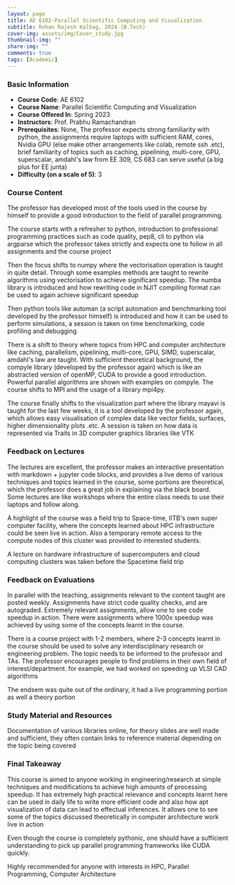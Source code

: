 ```yaml
---
layout: page
title: AE 6102-Parallel Scientific Computing and Visualization 
subtitle: Rohan Rajesh Kalbag, 2024 (B.Tech)
cover-img: assets/img/Cover_study.jpg
thumbnail-img: ""
share-img: ""
comments: true
tags: [Academic]
---
```


### Basic Information

- **Course Code**: AE 6102
- **Course Name**: Parallel Scientific Computing and Visualization 
- **Course Offered In**: Spring 2023
- **Instructors**: Prof. Prabhu Ramachandran
- **Prerequisites**: None, The professor expects strong familiarity with python, the assignments require laptops with sufficient RAM, cores, Nvidia GPU (else make other arrangements like colab, remote ssh .etc), brief familiarity of topics such as caching, pipelining, multi-core, GPU, superscalar, amdahl's law from EE 309, CS 683 can serve useful (a big plus for EE junta)
- **Difficulty (on a scale of 5)**: 3

### Course Content


The professor has developed most of the tools used in the course by himself to provide a good introduction to the field of parallel programming. 

The course starts with a refresher to python, introduction to professional programming practices such as code quality, pep8, cli to python via argparse which the professor takes strictly and expects one to follow in all assignments and the course project

Then the focus shifts to numpy where the vectorisation operation is taught in quite detail. Through some examples methods are taught to rewrite algorithms using vectorisation to achieve significant speedup. The numba library is introduced and how rewriting code in NJIT compiling format can be used to again achieve significant speedup 

Then python tools like automan (a script automation and benchmarking tool developed by the professor himself) is introduced and how it can be used to perform simulations, a session is taken on time benchmarking, code profiling and debugging

There is a shift to theory where topics from HPC and computer architecture like caching, parallelism, pipelining, multi-core, GPU, SIMD, superscalar, amdahl's law are taught. With sufficient theoretical background, the compyle library (developed by the professor again) which is like an abstracted version of openMP, CUDA to provide a good introduction. Powerful parallel algorithms are shown with examples on compyle. The course shifts to MPI and the usage of a library mpi4py.

The course finally shifts to the visualization part where the library mayavi is taught for the last few weeks, it is a tool developed by the professor again, which allows easy visualisation of complex data like vector fields, surfaces, higher dimensionality plots .etc. A session is taken on how data is represented via Traits in 3D computer graphics libraries like VTK
### Feedback on Lectures


The lectures are excellent, the professor makes an interactive presentation with markdown + jupyter code blocks, and provides a live demo of various techniques and topics learned in the course, some portions are theoretical, which the professor does a great job in explaining via the black board. Some lectures are like workshops where the entire class needs to use their laptops and follow along. 

A highlight of the course was a field trip to Space-time, IITB's own super computer facility, where the concepts learned about HPC infrastructure could be seen live in action. Also a temporary remote access to the compute nodes of this cluster was provided to interested students.

A lecture on hardware infrastructure of supercomputers and cloud computing clusters was taken before the Spacetime field trip 
### Feedback on Evaluations


In parallel with the teaching, assignments relevant to the content taught are posted weekly. Assignments have strict code quality checks, and are autograded. Extremely relevant assignments, allow one to see code speedup in action. There were assignments where 1000x speedup was achieved by using some of the concepts learnt in the course.

There is a course project with 1-2 members, where 2-3 concepts learnt in the course should be used to solve any interdisciplinary research or engineering problem. The topic needs to be informed to the professor and TAs. The professor encourages people to find problems in their own field of interest/department. for example, we had worked on speeding up VLSI CAD algorithms

The endsem was quite out of the ordinary, it had a live programming portion as well a theory portion
### Study Material and Resources


Documentation of various libraries online, for theory slides are well made and sufficient, they often contain links to reference material depending on the topic being covered 
### Final Takeaway


This course is aimed to anyone working in engineering/research at simple techniques and modifications to achieve high amounts of processing speedup. It has extremely high practical relevance and concepts learnt here can be used in daily life to write more efficient code and also how apt visualization of data can lead to effectual inferences. It allows one to see some of the topics discussed theoretically in computer architecture work live in action 

Even though the course is completely pythonic, one should have a sufficient understanding to pick up parallel programming frameworks like CUDA quickly. 

Highly recommended for anyone with interests in HPC, Parallel Programming, Computer Architecture 